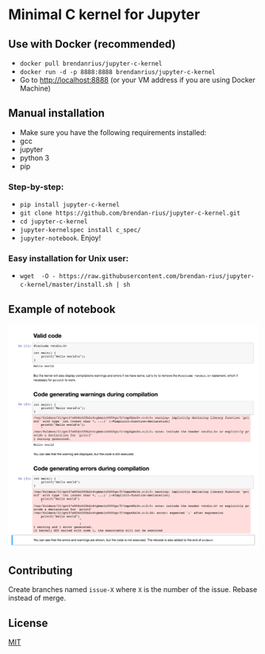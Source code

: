 # Minimal C kernel for Jupyter

## Use with Docker (recommended)

 * `docker pull brendanrius/jupyter-c-kernel`
 * `docker run -d -p 8888:8888 brendanrius/jupyter-c-kernel`
 * Go to [http://localhost:8888](http://localhost:8888) (or your VM address if you are using Docker Machine)

## Manual installation

 * Make sure you have the following requirements installed:
  * gcc
  * jupyter
  * python 3
  * pip

### Step-by-step:
 * `pip install jupyter-c-kernel`
 * `git clone https://github.com/brendan-rius/jupyter-c-kernel.git`
 * `cd jupyter-c-kernel`
 * `jupyter-kernelspec install c_spec/`
 * `jupyter-notebook`. Enjoy!

### Easy installation for Unix user:

 * `wget  -O - https://raw.githubusercontent.com/brendan-rius/jupyter-c-kernel/master/install.sh | sh`

## Example of notebook

![Example of notebook](example-notebook.png?raw=true "Example of notebook")

## Contributing

Create branches named `issue-X` where `X` is the number of the issue.
Rebase instead of merge.

## License

[MIT](LICENSE.txt)
